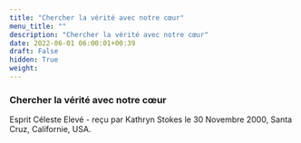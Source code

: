 ```yaml
---
title: "Chercher la vérité avec notre cœur"
menu_title: ""
description: "Chercher la vérité avec notre cœur"
date: 2022-06-01 06:00:01+00:39
draft: False
hidden: True
weight:
---
```

### Chercher la vérité avec notre cœur

Esprit Céleste Elevé - reçu par Kathryn Stokes le 30 Novembre 2000, Santa Cruz, Californie, USA.



